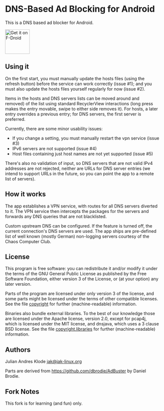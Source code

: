 DNS-Based Ad Blocking for Android
=================================
This is a DNS based ad blocker for Android.

[<img src="https://f-droid.org/badge/get-it-on.png"
      alt="Get it on F-Droid"
      height="80">](https://f-droid.org/app/org.jak_linux.dns66)

Using it
---------
On the first start, you must manually update the hosts files (using the
refresh button) before the service can work correctly (issue #1); and you
must also update the hosts files yourself regularly for now (issue #2).

Items in the hosts and DNS servers lists can be moved around and removed)
of the list using standard RecyclerView interactions (long press makes the
entry movable, swipe to either side removes it). For hosts, a later entry
overrides a previous entry; for DNS servers, the first server is preferred.

Currently, there are some minor usability issues:

* If you change a setting, you must manually restart the vpn service (issue #3)
* IPv6 servers are not supported (issue #4)
* Host files containing just host names are not yet supported (issue #5)

There's also no validation of input, so DNS servers that are not valid IPv4
addresses are not rejected, neither are URLs for DNS server entries (we intend
to support URLs in the future, so you can point the app to a remote list of
servers).

How it works
------------
The app establishes a VPN service, with routes for all DNS servers diverted to
it. The VPN service then intercepts the packages for the servers and forwards
any DNS queries that are not blacklisted.

Custom upstream DNS can be configured. If the feature is turned off, the
current connection's DNS servers are used. The app ships are pre-defined
list of well known (mostly German) non-logging servers courtesy of the
Chaos Computer Club.

License
-------
This program is free software: you can redistribute it and/or modify
it under the terms of the GNU General Public License as published by
the Free Software Foundation, either version 3 of the License, or
(at your option) any later version.

Parts of the program are licensed under only version 3 of the license, and
some parts might be licensed under the terms of other compatible licenses. See
the file [copyright](app/src/main/assets/copyright) for further (machine-readable) information.

Binaries also bundle external libraries. To the best of our knowledge those
are licensed under the Apache license, version 2.0, except for pcap4j, which
is licensed under the MIT license, and dnsjava, which uses a 3 clause BSD
license. See
the file [copyright.libraries](app/src/main/assets/copyright.libraries) for further (machine-readable) information.

Authors
-------
Julian Andres Klode <jak@jak-linux.org>

Parts are derived from https://github.com/dbrodie/AdBuster by Daniel Brodie.

Fork Notes
----------
This fork is for learning (and fun) only.